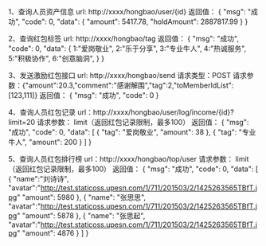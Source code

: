 1、查询人员资产信息
   url: http://xxxx/hongbao/user/{id}
   返回值：
   {
    "msg": "成功",
    "code": 0,
    "data": {
			"amount": 5417.78,
			"holdAmount": 2887817.99
		}
	}

2、查询红包标签
   url: http://xxxx/hongbao/tag
   返回值：
   {
    "msg": "成功",
    "code": 0,
    "data": {
			1:"爱岗敬业",
			2:"乐于分享",
			3:"专业牛人",
			4:"热诚服务",
			5:"积极协作",
			6:"创意脑洞",
		}
	}

3、发送激励红包接口
	url: http://xxxx/hongbao/send
	请求类型：POST
	请求参数：{"amount":20.3,"comment":"感谢解围","tag":2,"toMemberIdList":[123,111]}
	返回值：
	{
    "msg": "成功",
    "code": 0
	}

4、查询人员红包记录
	url：http://xxxx/hongbao/user/log/income/{id}?limit=20
	请求参数：
		limit（返回红包记录限制，最多100）
	返回值：
	{
    "msg": "成功",
    "code": 0,
    "data": [
		{
			"tag": "爱岗敬业",
			"amount": 38
		},
		{
			"tag": "专业牛人",
			"amount": 200
		}
		]
	}

5、查询人员红包排行榜
	url：http://xxxx/hongbao/top/user
	请求参数：
		limit（返回红包记录限制，最多100）
	返回值：
	{
    "msg": "成功",
    "code": 0,
    "data": [
		{
			"name":"刘诗诗",
			"avatar":"http://test.staticoss.upesn.com/1/711/201503/2/1425263565TBfT.jpg"
			"amount": 5980
		},
		{
			"name": "张思思",
			"avatar":"http://test.staticoss.upesn.com/1/711/201503/2/1425263565TBfT.jpg"
			"amount": 5878
		},
		{
			"name": "张思起",
			"avatar":"http://test.staticoss.upesn.com/1/711/201503/2/1425263565TBfT.jpg"
			"amount": 4876
		}
		]
	}
